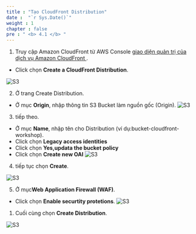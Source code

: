 ```yaml
---
title : "Tạo CloudFront Distribution"
date :  "`r Sys.Date()`" 
weight : 1 
chapter : false
pre : " <b> 4.1 </b> "
---
```


1. Truy cập Amazon CloudFront từ AWS Console [giao diện quản trị của dịch vụ Amazon CloudFront ](https://us-east-1.console.aws.amazon.com/cloudfront/v4/home?region=ap-southeast-1).
  + Click chọn **Create a CloudFront Distribution**.
  
  ![S3](/images/4.s3/Screenshot.png)

2. Ở trang Create Distribution.
  + Ở mục **Origin**, nhập thông tin S3 Bucket làm nguồn gốc (Origin).
  ![S3](/images/4.s3/Screenshot1.png)


3. tiếp theo.
  + Ở mục **Name**, nhập tên cho Distribution (ví dụ:bucket-cloudfront-workshop).
  + Click chọn **Legacy access identities**
  + Click chọn **Yes,updata the bucket policy**
  + Click chọn **Create new OAI**
  ![S3](/images/4.s3/Screenshot2.png)


4. tiếp tục chọn **Create**.
  
  ![S3](/images/4.s3/Screenshot3.png)  

5. Ở mục**Web Application Firewall (WAF)**.
  + Click chọn **Enable securtity protetions**.
  ![S3](/images/4.s3/Screenshot4.png) 

1. Cuối cùng chọn **Create Distribution**.

  ![S3](/images/4.s3/Screenshot5.png) 